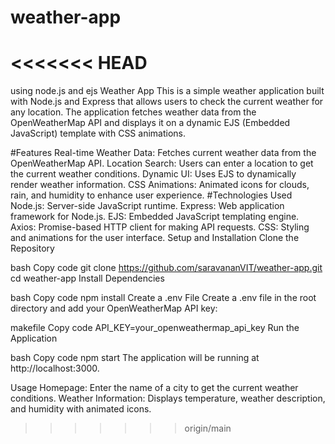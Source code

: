 # weather-app
<<<<<<< HEAD
=======
using node.js and ejs
Weather App
This is a simple weather application built with Node.js and Express that allows users to check the current weather for any location. The application fetches weather data from the OpenWeatherMap API and displays it on a dynamic EJS (Embedded JavaScript) template with CSS animations.

#Features
Real-time Weather Data: Fetches current weather data from the OpenWeatherMap API.
Location Search: Users can enter a location to get the current weather conditions.
Dynamic UI: Uses EJS to dynamically render weather information.
CSS Animations: Animated icons for clouds, rain, and humidity to enhance user experience.
#Technologies Used
Node.js: Server-side JavaScript runtime.
Express: Web application framework for Node.js.
EJS: Embedded JavaScript templating engine.
Axios: Promise-based HTTP client for making API requests.
CSS: Styling and animations for the user interface.
Setup and Installation
Clone the Repository

bash
Copy code
git clone https://github.com/saravananVIT/weather-app.git
cd weather-app
Install Dependencies

bash
Copy code
npm install
Create a .env File
Create a .env file in the root directory and add your OpenWeatherMap API key:

makefile
Copy code
API_KEY=your_openweathermap_api_key
Run the Application

bash
Copy code
npm start
The application will be running at http://localhost:3000.

Usage
Homepage: Enter the name of a city to get the current weather conditions.
Weather Information: Displays temperature, weather description, and humidity with animated icons.
>>>>>>> origin/main
